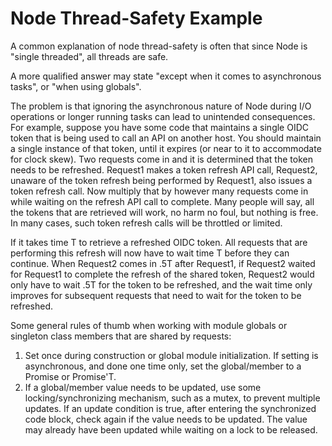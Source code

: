 # Node Thread-Safety Example
A common explanation of node thread-safety is often that since Node
is "single threaded", all threads are safe.

A more qualified answer may state "except when it comes to asynchronous  tasks", or "when using globals".

The problem is that ignoring the asynchronous nature of Node during I/O operations or longer running tasks can lead to unintended consequences.   For example, suppose you have some code that maintains a single OIDC token that is being used to call an API on another host.  You should maintain a single instance of that token, until it expires (or near to it to accommodate for clock skew).  Two requests come in and it is determined that the token needs to be refreshed.   Request1 makes a token refresh API call, Request2, unaware of the token refresh being performed by Request1, also issues a token refresh call.  Now multiply that by however many requests come in while waiting on the refresh API call to complete.  Many people will say, all the tokens that are retrieved will work, no harm no foul, but nothing is free.  In many cases, such token refresh calls will be throttled or limited.

If it takes time T to retrieve a refreshed OIDC token.   All requests that are performing this refresh will now have to wait time T before they can continue.  When Request2 comes in .5T after Request1, if Request2 waited for Request1 to complete the refresh of the shared token, Request2 would only have to wait .5T for the token to be refreshed, and the wait time only improves for subsequent requests that need to wait for the token to be refreshed.

Some general rules of thumb when working with module globals or singleton class members that are shared by requests:

1. Set once during construction or global module initialization.  If setting is asynchronous, and done one time only, set the global/member to a Promise or Promise'T.
2. If a global/member value needs to be updated, use some locking/synchronizing mechanism, such as a mutex, to prevent multiple updates.  If an update condition is true, after entering the synchronized code block, check again if the value needs to be updated.  The value may already have been updated while waiting on a lock to be released.
